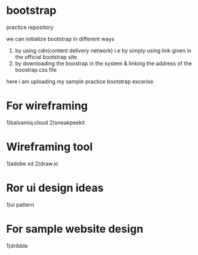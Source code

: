 # bootstrap
practice repository

we can initiatize bootstrap in different ways
1) by using cdn(content delivery network) i.e by simply using link given in the official bootstrap site
2) by downloading the boostrap in the system & linking the address of the boostrap.css file 

here i am uploading my sample practice bootstrap excerise

# For wireframing
1)balsamiq.cloud
2)sneakpeekit

# Wireframing tool
1)adobe xd
2)draw.io

# Ror ui design ideas
1)ui pattern

# For sample website design 
1)dribble
